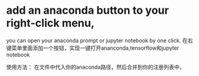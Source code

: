 # add an anaconda button to your right-click menu, 
you can open your anaconda prompt or jupyter notebook by one click.
在右键菜单里面添加一个按钮，实现一键打开ananconda,tensorflow和jupyter notebook


使用方法：
在文件中代入你的anaconda路径，然后合并到你的注册列表中。
